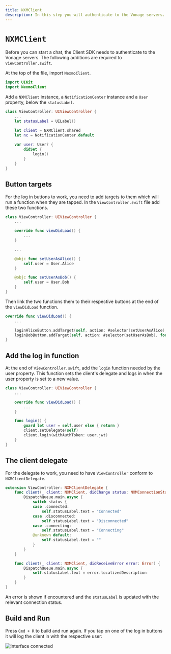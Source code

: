 ```yaml
---
title: NXMClient
description: In this step you will authenticate to the Vonage servers.
---
```


# `NXMClient`

Before you can start a chat, the Client SDK needs to authenticate to the Vonage servers. The following additions are required to `ViewController.swift`.

At the top of the file, import `NexmoClient`.

```swift
import UIKit
import NexmoClient
```

Add a `NXMClient` instance, a `NotificationCenter` instance and a `User` property, below the `statusLabel`.

```swift
class ViewController: UIViewController {
    ...
    let statusLabel = UILabel()

    let client = NXMClient.shared
    let nc = NotificationCenter.default
    
    var user: User? {
        didSet {
            login()
        }
    }
}
```

## Button targets

For the log in buttons to work, you need to add targets to them which will run a function when they are tapped. In the `ViewController.swift` file add these two functions.

```swift
class ViewController: UIViewController {
    ...

    override func viewDidLoad() {
        ...
    }

    ...

    @objc func setUserAsAlice() {
        self.user = User.Alice
    }

    @objc func setUserAsBob() {
        self.user = User.Bob
    }
}
```

Then link the two functions them to their respective buttons at the end of the `viewDidLoad` function.

```swift
override func viewDidLoad() {
    ...

    loginAliceButton.addTarget(self, action: #selector(setUserAsAlice), for: .touchUpInside)
    loginBobButton.addTarget(self, action: #selector(setUserAsBob), for: .touchUpInside)
}
```

## Add the log in function

At the end of `ViewController.swift`, add the `login` function needed by the user property. This function sets the client's delegate and logs in when the user property is set to a new value.

```swift
class ViewController: UIViewController {
    ...

    override func viewDidLoad() {
        ...
    }

    func login() {
        guard let user = self.user else { return }
        client.setDelegate(self)
        client.login(withAuthToken: user.jwt)
    }
}
```

## The client delegate

For the delegate to work, you need to have `ViewController` conform to `NXMClientDelegate`.

```swift
extension ViewController: NXMClientDelegate {
    func client(_ client: NXMClient, didChange status: NXMConnectionStatus, reason: NXMConnectionStatusReason) {
        DispatchQueue.main.async {
            switch status {
            case .connected:
                self.statusLabel.text = "Connected"
            case .disconnected:
                self.statusLabel.text = "Disconnected"
            case .connecting:
                self.statusLabel.text = "Connecting"
            @unknown default:
                self.statusLabel.text = ""
            }
        }
    }

    func client(_ client: NXMClient, didReceiveError error: Error) {
        DispatchQueue.main.async {
            self.statusLabel.text = error.localizedDescription
        }
    }
}
```

An error is shown if encountered and the `statusLabel` is updated with the relevant connection status. 

## Build and Run

Press `Cmd + R` to build and run again. If you tap on one of the log in buttons it will log the client in with the respective user:

![Interface connected](/images/client-sdk/ios-in-app-voice/client.png)
